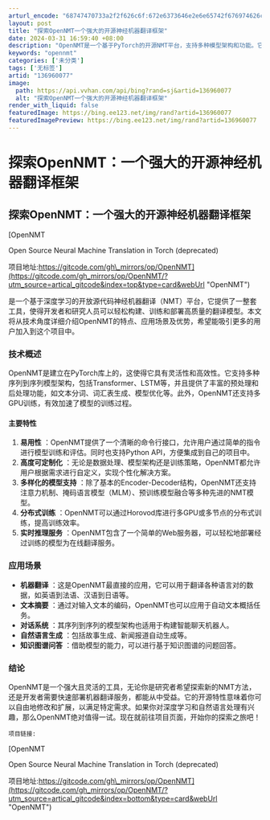 ```yaml
---
arturl_encode: "68747470733a2f2f626c6f:672e6373646e2e6e65742f676974626c6f675f30303036332f:61727469636c652f64657461696c732f313336393630303737"
layout: post
title: "探索OpenNMT一个强大的开源神经机器翻译框架"
date: 2024-03-31 16:59:40 +08:00
description: "OpenNMT是一个基于PyTorch的开源NMT平台，支持多种模型架构和功能。它易于使用，高度定制"
keywords: "opennmt"
categories: ['未分类']
tags: ['无标签']
artid: "136960077"
image:
  path: https://api.vvhan.com/api/bing?rand=sj&artid=136960077
  alt: "探索OpenNMT一个强大的开源神经机器翻译框架"
render_with_liquid: false
featuredImage: https://bing.ee123.net/img/rand?artid=136960077
featuredImagePreview: https://bing.ee123.net/img/rand?artid=136960077
---
```


# 探索OpenNMT：一个强大的开源神经机器翻译框架

## 探索OpenNMT：一个强大的开源神经机器翻译框架

[OpenNMT

Open Source Neural Machine Translation in Torch (deprecated)

项目地址:https://gitcode.com/gh\_mirrors/op/OpenNMT](https://gitcode.com/gh_mirrors/op/OpenNMT/?utm_source=artical_gitcode&index=top&type=card&webUrl "OpenNMT")

是一个基于深度学习的开放源代码神经机器翻译（NMT）平台，它提供了一整套工具，使得开发者和研究人员可以轻松构建、训练和部署高质量的翻译模型。本文将从技术角度详细介绍OpenNMT的特点、应用场景及优势，希望能吸引更多的用户加入到这个项目中。

### 技术概述

OpenNMT是建立在PyTorch库上的，这使得它具有灵活性和高效性。它支持多种序列到序列模型架构，包括Transformer、LSTM等，并且提供了丰富的预处理和后处理功能，如文本分词、词汇表生成、模型优化等。此外，OpenNMT还支持多GPU训练，有效加速了模型的训练过程。

#### 主要特性

1. **易用性**
   ：OpenNMT提供了一个清晰的命令行接口，允许用户通过简单的指令进行模型训练和评估。同时也支持Python API，方便集成到自己的项目中。
2. **高度可定制化**
   ：无论是数据处理、模型架构还是训练策略，OpenNMT都允许用户根据需求进行自定义，实现个性化解决方案。
3. **多样化的模型支持**
   ：除了基本的Encoder-Decoder结构，OpenNMT还支持注意力机制、掩码语言模型（MLM）、预训练模型融合等多种先进的NMT模型。
4. **分布式训练**
   ：OpenNMT可以通过Horovod库进行多GPU或多节点的分布式训练，提高训练效率。
5. **实时推理服务**
   ：OpenNMT包含了一个简单的Web服务器，可以轻松地部署经过训练的模型为在线翻译服务。

### 应用场景

* **机器翻译**
  ：这是OpenNMT最直接的应用，它可以用于翻译各种语言对的数据，如英语到法语、汉语到日语等。
* **文本摘要**
  ：通过对输入文本的编码，OpenNMT也可以应用于自动文本概括任务。
* **对话系统**
  ：其序列到序列的模型架构也适用于构建智能聊天机器人。
* **自然语言生成**
  ：包括故事生成、新闻报道自动生成等。
* **知识图谱问答**
  ：借助模型的能力，可以进行基于知识图谱的问题回答。

### 结论

OpenNMT是一个强大且灵活的工具，无论你是研究者希望探索新的NMT方法，还是开发者需要快速部署机器翻译服务，都能从中受益。它的开源特性意味着你可以自由地修改和扩展，以满足特定需求。如果你对深度学习和自然语言处理有兴趣，那么OpenNMT绝对值得一试。现在就前往项目页面，开始你的探索之旅吧！

```text
项目链接: 

```

[OpenNMT

Open Source Neural Machine Translation in Torch (deprecated)

项目地址:https://gitcode.com/gh\_mirrors/op/OpenNMT](https://gitcode.com/gh_mirrors/op/OpenNMT/?utm_source=artical_gitcode&index=bottom&type=card&webUrl "OpenNMT")